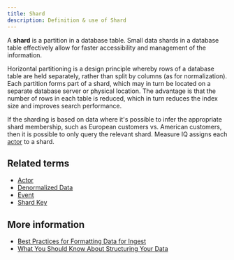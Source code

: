 ```yaml
---
title: Shard
description: Definition & use of Shard
---
```


A **shard** is a partition in a database table. Small data shards in a database table effectively allow for faster accessibility and management of the information.

Horizontal partitioning is a design principle whereby rows of a database table are held separately, rather than split by columns (as for normalization). Each partition forms part of a shard, which may in turn be located on a separate database server or physical location. The advantage is that the number of rows in each table is reduced, which in turn reduces the index size and improves search performance.

If the sharding is based on data where it's possible to infer the appropriate shard membership, such as European customers vs. American customers, then it is possible to only query the relevant shard. Measure IQ assigns each [actor](../actor) to a shard.

## Related terms

- [Actor](../actor)
- [Denormalized Data](../denormalized-data)
- [Event](../event)
- [Shard Key](../shard-key-colocated-shard-key)

## More information

- [Best Practices for Formatting Data for Ingest](/measure_iq/admin-guides/managing-your-data/best-practices-for-formatting-data-for-ingest)
- [What You Should Know About Structuring Your Data](/measure_iq/admin-guides/managing-your-data/what-you-should-know-about-structuring-your-data)
